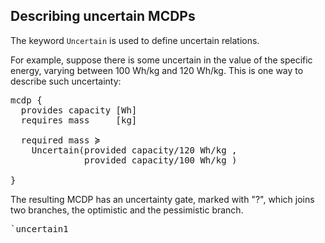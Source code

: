 

## Describing uncertain MCDPs


The keyword ``Uncertain`` is used to define uncertain relations.

For example, suppose there is some uncertain in the value of the specific
energy, varying between 100 Wh/kg and 120 Wh/kg. This is one way to describe
such uncertainty:

<pre class="mcdp" id='uncertain1'>
mcdp {
  provides capacity [Wh]
  requires mass     [kg]

  required mass ≽
    Uncertain(provided capacity/120 Wh/kg ,
              provided capacity/100 Wh/kg )

}
</pre>

The resulting MCDP has an uncertainty gate, marked with "?", which joins two
branches, the optimistic and the pessimistic branch.

<pre class='ndp_graph_enclosed'>`uncertain1</pre>


<!--
    <img style='max-width: 30em' src="/libraries/uncertainty/models/uncertain_battery4/views/solver2/display1u.png?xaxis=capacity&amp;yaxis=mass&amp;xmin=0J&amp;xmax=1MJ&amp;nsamples=50"/>
-->

<!--

This is an equivalent way to describe the same uncertainty:

<pre class="mcdp" id='uncertain2'>
mcdp {
  provides capacity [Wh]
  requires mass     [kg]

  required mass * Uncertain(100 Wh/kg, 120 Wh/kg) ≽ provided capacity

}
</pre>

<pre class='ndp_graph_expand'>`uncertain2</pre>

<img style='max-width: 30em' src="/libraries/uncertainty/models/uncertain_battery2/views/solver2/display1u.png?xaxis=capacity&amp;yaxis=mass&amp;xmin=0J&amp;xmax=1MJ&amp;nsamples=50"/>

-->
